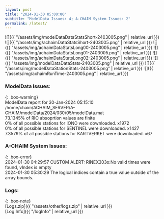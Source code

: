 ```yaml
---
layout: post
title: "2024-01-30 05:00:00"
subtitle: "ModelData Issues: 4; A-CHAIM System Issues: 2"
permalink: /latest/
---
```


![]({{ "/assets/img/modelDataDataStatsShort-2403005.png" | relative_url }})
![]({{ "/assets/img/achaimDataStatsShort-2403005.png" | relative_url }})
![]({{ "/assets/img/achaimDataStatsLong00-2403005.png" | relative_url }})
![]({{ "/assets/img/achaimDataStatsLong01-2403005.png" | relative_url }})
![]({{ "/assets/img/achaimDataStatsLong02-2403005.png" | relative_url }})
![]({{ "/assets/img/modelDataDataStats-2403005.png" | relative_url }})
![]({{ "/assets/img/modelDataStationStats-2403005.png" | relative_url }})
![]({{ "/assets/img/achaimRunTime-2403005.png" | relative_url }})


### ModelData Issues:  
  
{: .box-warning}  
 ModelData report for 30-Jan-2024 05:15:10   
 /home/chaim/ACHAIM_SERVER/A-CHAIM/modelData/2024/030/05/modelData.mat   
 73.1345% of RIO absoprtion values are finite   
 0% of all possible stations for IONO were downloaded. x1972   
 0% of all possible stations for SENTINEL were downloaded. x1427   
 7.3579% of all possible stations for KARTVERKET were downloaded. x67   
  
### A-CHAIM System Issues:  
  
{: .box-error}  
2024-01-30 04:29:57 CUSTOM ALERT: RINEX303o:No valid times were found, vIndex is empty  
2024-01-30 05:30:29 The logical indices contain a true value outside of the array bounds.  

### Logs:  
  
{: .box-note}  
[Logs.zip]({{ "/assets/other/logs.zip" | relative_url }})  
[Log Info]({{ "/logInfo" | relative_url }})  
